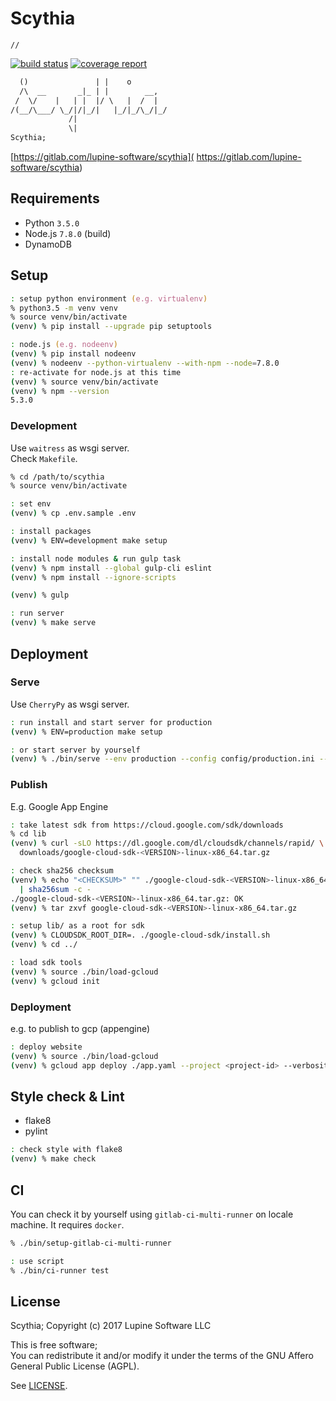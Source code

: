 # Scythia

`//`

[![build status](https://gitlab.com/lupine-software/scythia/badges/master/build.svg)](
https://gitlab.com/lupine-software/scythia/commits/master) [![coverage report](
https://gitlab.com/lupine-software/scythia/badges/master/coverage.svg)](
https://gitlab.com/lupine-software/scythia/commits/master)

```txt
  ()               | |    o
  /\  __       _|_ | |        __,
 /  \/    |   | |  |/ \   |  /  |
/(__/\___/ \_/|/|_/|   |_/|_/\_/|_/
             /|
             \|
Scythia;
```

[https://gitlab.com/lupine-software/scythia](
https://gitlab.com/lupine-software/scythia)


## Requirements

* Python `3.5.0`
* Node.js `7.8.0` (build)
* DynamoDB


## Setup

```zsh
: setup python environment (e.g. virtualenv)
% python3.5 -m venv venv
% source venv/bin/activate
(venv) % pip install --upgrade pip setuptools

: node.js (e.g. nodeenv)
(venv) % pip install nodeenv
(venv) % nodeenv --python-virtualenv --with-npm --node=7.8.0
: re-activate for node.js at this time
(venv) % source venv/bin/activate
(venv) % npm --version
5.3.0
```

### Development

Use `waitress` as wsgi server.  
Check `Makefile`.

```zsh
% cd /path/to/scythia
% source venv/bin/activate

: set env
(venv) % cp .env.sample .env

: install packages
(venv) % ENV=development make setup

: install node modules & run gulp task
(venv) % npm install --global gulp-cli eslint
(venv) % npm install --ignore-scripts

(venv) % gulp

: run server
(venv) % make serve
```


## Deployment

### Serve

Use `CherryPy` as wsgi server.

```zsh
: run install and start server for production
(venv) % ENV=production make setup

: or start server by yourself
(venv) % ./bin/serve --env production --config config/production.ini --install
```

### Publish

E.g. Google App Engine

```zsh
: take latest sdk from https://cloud.google.com/sdk/downloads
% cd lib
(venv) % curl -sLO https://dl.google.com/dl/cloudsdk/channels/rapid/ \
  downloads/google-cloud-sdk-<VERSION>-linux-x86_64.tar.gz

: check sha256 checksum
(venv) % echo "<CHECKSUM>" "" ./google-cloud-sdk-<VERSION>-linux-x86_64.tar.gz \
  | sha256sum -c -
./google-cloud-sdk-<VERSION>-linux-x86_64.tar.gz: OK
(venv) % tar zxvf google-cloud-sdk-<VERSION>-linux-x86_64.tar.gz

: setup lib/ as a root for sdk
(venv) % CLOUDSDK_ROOT_DIR=. ./google-cloud-sdk/install.sh
(venv) % cd ../

: load sdk tools
(venv) % source ./bin/load-gcloud
(venv) % gcloud init
```


### Deployment

e.g. to publish to gcp (appengine)

```zsh
: deploy website
(venv) % source ./bin/load-gcloud
(venv) % gcloud app deploy ./app.yaml --project <project-id> --verbosity=info
```


## Style check & Lint

* flake8
* pylint

```zsh
: check style with flake8
(venv) % make check
```


## CI

You can check it by yourself using `gitlab-ci-multi-runner` on locale machine.
It requires `docker`.

```zsh
% ./bin/setup-gitlab-ci-multi-runner

: use script
% ./bin/ci-runner test
```


## License

Scythia; Copyright (c) 2017 Lupine Software LLC


This is free software;  
You can redistribute it and/or modify it under the terms of the
GNU Affero General Public License (AGPL).

See [LICENSE](LICENSE).
